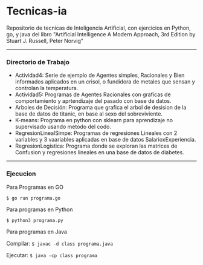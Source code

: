 # Tecnicas-ia

Repositorio de tecnicas de Inteligencia Artificial, con ejercicios en Python, go, y java del libro "Artificial Intelligence A Modern Approach, 3rd Edition by Stuart J. Russell, Peter Norvig"

---

### Directorio de Trabajo

* Actividad4: Serie de ejemplo de Agentes simples, Racionales y Bien informados aplicados en un crisol, o fundidora de metales que sensan y controlan la temperatura.
* Actividad5: Programas de Agentes Racionales con graficas de comportamiento y aprtendizaje del pasado con base de datos.
* Arboles de Decisión: Programa que grafica el arbol de desision de la base de datos de titanic, en base al sexo del sobreviviente.
* K-means: Programa en python con sklearn para aprendizaje no supervisado usando metodo del codo.
* RegresionLinealSimpe: Programas de regresiones Lineales con 2 variables y 3 vaariables aplicadas en base de datos SalarioxExperiencia.
* RegresionLogistica: Programa donde se exploran las matrices de Confusion y regresiones lineales en una base de datos de diabetes.

---

### Ejecucion

Para Programas en GO

`$ go run programa.go`

Para programas en Python

`$ python3 programa.py`

Para programas en Java

Compilar: `$ javac -d class programa.java`

Ejecutar: `$ java -cp class programa`

